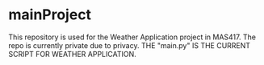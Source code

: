 # mainProject
This repository is used for the Weather Application project in MAS417. The repo is currently private due to privacy. 
THE "main.py" IS THE CURRENT SCRIPT FOR WEATHER APPLICATION.
